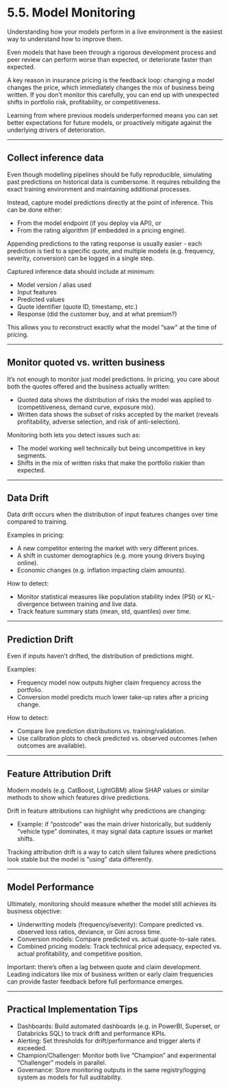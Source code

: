# 5.5. Model Monitoring

Understanding how your models perform in a live environment is the easiest way to understand how to improve them.  

Even models that have been through a rigorous development process and peer review can perform worse than expected, or deteriorate faster than expected.  

A key reason in insurance pricing is the feedback loop: changing a model changes the price, which immediately changes the mix of business being written. If you don’t monitor this carefully, you can end up with unexpected shifts in portfolio risk, profitability, or competitiveness.  

Learning from where previous models underperformed means you can set better expectations for future models, or proactively mitigate against the underlying drivers of deterioration.  

---

## Collect inference data

Even though modelling pipelines should be fully reproducible, simulating past predictions on historical data is cumbersome. It requires rebuilding the exact training environment and maintaining additional processes.  

Instead, capture model predictions directly at the point of inference. This can be done either:  
- From the model endpoint (if you deploy via API), or  
- From the rating algorithm (if embedded in a pricing engine).  

Appending predictions to the rating response is usually easier - each prediction is tied to a specific quote, and multiple models (e.g. frequency, severity, conversion) can be logged in a single step.  

Captured inference data should include at minimum:  
- Model version / alias used  
- Input features  
- Predicted values  
- Quote identifier (quote ID, timestamp, etc.)  
- Response (did the customer buy, and at what premium?)  

This allows you to reconstruct exactly what the model “saw” at the time of pricing.  

---

## Monitor quoted vs. written business

It’s not enough to monitor just model predictions. In pricing, you care about both the quotes offered and the business actually written:  

- Quoted data shows the distribution of risks the model was applied to (competitiveness, demand curve, exposure mix).  
- Written data shows the subset of risks accepted by the market (reveals profitability, adverse selection, and risk of anti-selection).  

Monitoring both lets you detect issues such as:  
- The model working well technically but being uncompetitive in key segments.  
- Shifts in the mix of written risks that make the portfolio riskier than expected.  

---

## Data Drift

Data drift occurs when the distribution of input features changes over time compared to training.  

Examples in pricing:  
- A new competitor entering the market with very different prices.  
- A shift in customer demographics (e.g. more young drivers buying online).  
- Economic changes (e.g. inflation impacting claim amounts).  

How to detect:  
- Monitor statistical measures like population stability index (PSI) or KL-divergence between training and live data.  
- Track feature summary stats (mean, std, quantiles) over time.  

---

## Prediction Drift

Even if inputs haven’t drifted, the distribution of predictions might.  

Examples:  
- Frequency model now outputs higher claim frequency across the portfolio.  
- Conversion model predicts much lower take-up rates after a pricing change.  

How to detect:  
- Compare live prediction distributions vs. training/validation.  
- Use calibration plots to check predicted vs. observed outcomes (when outcomes are available).  

---

## Feature Attribution Drift

Modern models (e.g. CatBoost, LightGBM) allow SHAP values or similar methods to show which features drive predictions.  

Drift in feature attributions can highlight why predictions are changing:  
- Example: if “postcode” was the main driver historically, but suddenly “vehicle type” dominates, it may signal data capture issues or market shifts.  

Tracking attribution drift is a way to catch silent failures where predictions look stable but the model is “using” data differently.  

---

## Model Performance

Ultimately, monitoring should measure whether the model still achieves its business objective:  

- Underwriting models (frequency/severity): Compare predicted vs. observed loss ratios, deviance, or Gini across time.  
- Conversion models: Compare predicted vs. actual quote-to-sale rates.  
- Combined pricing models: Track technical price adequacy, expected vs. actual profitability, and competitive position.  

Important: there’s often a lag between quote and claim development. Leading indicators like mix of business written or early claim frequencies can provide faster feedback before full performance emerges.  

---

## Practical Implementation Tips

- Dashboards: Build automated dashboards (e.g. in PowerBI, Superset, or Databricks SQL) to track drift and performance KPIs.  
- Alerting: Set thresholds for drift/performance and trigger alerts if exceeded.  
- Champion/Challenger: Monitor both live “Champion” and experimental “Challenger” models in parallel.  
- Governance: Store monitoring outputs in the same registry/logging system as models for full auditability.  
